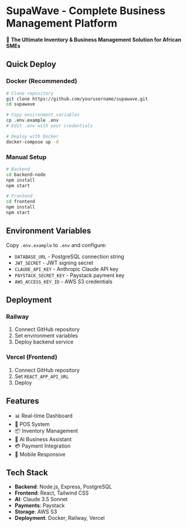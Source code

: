 # SupaWave - Complete Business Management Platform

🚀 **The Ultimate Inventory & Business Management Solution for African SMEs**

## Quick Deploy

### Docker (Recommended)
```bash
# Clone repository
git clone https://github.com/yourusername/supawave.git
cd supawave

# Copy environment variables
cp .env.example .env
# Edit .env with your credentials

# Deploy with Docker
docker-compose up -d
```

### Manual Setup
```bash
# Backend
cd backend-node
npm install
npm start

# Frontend
cd frontend
npm install
npm start
```

## Environment Variables

Copy `.env.example` to `.env` and configure:

- `DATABASE_URL` - PostgreSQL connection string
- `JWT_SECRET` - JWT signing secret
- `CLAUDE_API_KEY` - Anthropic Claude API key
- `PAYSTACK_SECRET_KEY` - Paystack payment key
- `AWS_ACCESS_KEY_ID` - AWS S3 credentials

## Deployment

### Railway
1. Connect GitHub repository
2. Set environment variables
3. Deploy backend service

### Vercel (Frontend)
1. Connect GitHub repository
2. Set `REACT_APP_API_URL`
3. Deploy

## Features

- 📊 Real-time Dashboard
- 🛒 POS System
- 📦 Inventory Management
- 🤖 AI Business Assistant
- 💳 Payment Integration
- 📱 Mobile Responsive

## Tech Stack

- **Backend**: Node.js, Express, PostgreSQL
- **Frontend**: React, Tailwind CSS
- **AI**: Claude 3.5 Sonnet
- **Payments**: Paystack
- **Storage**: AWS S3
- **Deployment**: Docker, Railway, Vercel